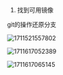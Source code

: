 1. 找到可用镜像



git的操作还原分支


![1711521557802](image/23-3-27/1711521557802.png)




















![1711617052389](image/23-3-27/1711617052389.png)


![1711617065145](image/23-3-27/1711617065145.png)
